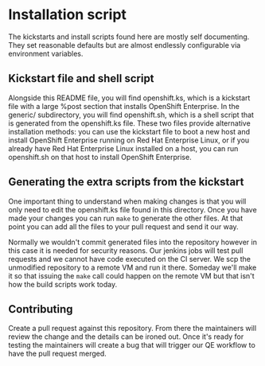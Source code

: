 # Installation script #
The kickstarts and install scripts found here are mostly self documenting.
They set reasonable defaults but are almost endlessly configurable via
environment variables.

## Kickstart file and shell script ##
Alongside this README file, you will find openshift.ks, which is a kickstart
file with a large %post section that installs OpenShift Enterprise.  In the
generic/ subdirectory, you will find openshift.sh, which is a shell script that
is generated from the openshift.ks file.  These two files provide alternative
installation methods: you can use the kickstart file to boot a new host and
install OpenShift Enterprise running on Red Hat Enterprise Linux, or if you
already have Red Hat Enterprise Linux installed on a host, you can run
openshift.sh on that host to install OpenShift Enterprise.

## Generating the extra scripts from the kickstart ##
One important thing to understand when making changes is that you will only
need to edit the openshift.ks file found in this directory.  Once you have made
your changes you can run `make` to generate the other files.  At that point you
can add all the files to your pull request and send it our way.

Normally we wouldn't commit generated files into the repository however in this
case it is needed for security reasons.  Our jenkins jobs will test pull
requests and we cannot have code executed on the CI server.  We scp the
unmodified repository to a remote VM and run it there.  Someday we'll make it
so that issuing the `make` call could happen on the remote VM but that isn't
how the build scripts work today.

## Contributing

Create a pull request against this repository.  From there the maintainers will
review the change and the details can be ironed out.  Once it's ready for
testing the maintainers will create a bug that will trigger our QE workflow to
have the pull request merged.
